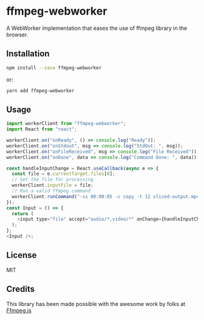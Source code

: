 # ffmpeg-webworker

A WebWorker implementation that eases the use of ffmpeg library in the browser.

## Installation

```bash
npm install --save ffmpeg-webworker
```

or:

```bash
yarn add ffmpeg-webworker
```

## Usage

```js
import workerClient from "ffmpeg-webworker";
import React from "react";

workerClient.on("onReady", () => console.log("Ready"));
workerClient.on("onStdout", msg => console.log("StdOut: ", msg));
workerClient.on("onFileReceived", msg => console.log("File Received"));
workerClient.on("onDone", data => console.log("Command Done: ", data));

const handleInputChange = React.useCallback(async e => {
  const file = e.currentTarget.files[0];
  // Set the file for processing
  workerClient.inputFile = file;
  // Run a valid ffmpeg command
  workerClient.runCommand("-ss 00:00:05 -c copy -t 12 sliced-output.mp4");
});
const Input = () => {
  return (
    <input type="file" accept="audio/*,video/*" onChange={handleInputChange} />
  );
};
<Input />;
```

## License

MIT

## Credits

This library has been made possible with the awesome work by folks at
[Ffmpeg.js](https://github.com/muaz-khan/Ffmpeg.js/)
